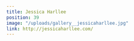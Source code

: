 ```yaml
---
title: Jessica Harllee
position: 39
image: "/uploads/gallery__jessicaharllee.jpg"
link: http://jessicaharllee.com/
---
```


